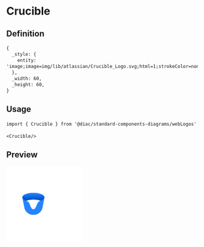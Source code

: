 # Crucible

## Definition

```
{
  _style: { 
    entity: 'image;image=img/lib/atlassian/Crucible_Logo.svg;html=1;strokeColor=none;',
  },
  _width: 60,
  _height: 60,
}
```

## Usage

```
import { Crucible } from '@diac/standard-components-diagrams/webLogos'

<Crucible/>
```

## Preview

<img src="./crucible.png" width="200"/>
